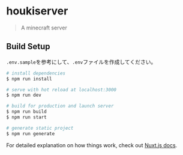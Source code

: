 # houkiserver

> A minecraft server

## Build Setup

`.env.sample`を参考にして、`.env`ファイルを作成してください。

``` bash
# install dependencies
$ npm run install

# serve with hot reload at localhost:3000
$ npm run dev

# build for production and launch server
$ npm run build
$ npm run start

# generate static project
$ npm run generate
```

For detailed explanation on how things work, check out [Nuxt.js docs](https://nuxtjs.org).
